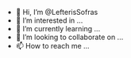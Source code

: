 - 👋 Hi, I’m @LefterisSofras
- 👀 I’m interested in ...
- 🌱 I’m currently learning ...
- 💞️ I’m looking to collaborate on ...
- 📫 How to reach me ...

<!---
LefterisSofras/LefterisSofras is a ✨ special ✨ repository because its `README.md` (this file) appears on your GitHub profile.
You can click the Preview link to take a look at your changes.
--->
